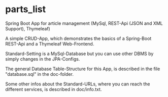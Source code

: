# parts_list
Spring Boot App for article management (MySql, REST-Api (JSON and XML Support), Thymeleaf)

A simple CRUD-App, which demonstrates the basics of a Spring-Boot REST-Api and a Thymeleaf Web-Frontend. 

Standard-Setting is a MySql-Database but you can use other DBMS by simply changes in the JPA-Configs. 

The general Database Table-Structure for this App, is described in the file "database.sql" in the doc-folder. 

Some other infos about the Standard-URLs, where you can reach the different services, is described in doc/info.txt.
